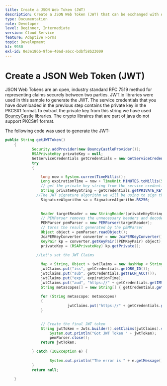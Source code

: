 ```yaml
---
title: Create a JSON Web Token (JWT)
description: Create a JSON Web Token (JWT) that can be exchanged with Adobe IMS APIs for an AEM access token.
type: Documentation
role: Developer
level: Beginner, Intermediate
version: Cloud Service
feature: Adaptive Forms
topic: Development
kt: 9980
exl-id: 0e3e186b-9fbe-40ad-a6cc-bdbf58b23009
---
```

# Create a JSON Web Token (JWT)


JSON Web Tokens are an open, industry standard RFC 7519 method for representing claims securely between two parties. JWT.io libraries were used in this sample to generate the JWT.
The service credentials that you have downloaded in the previous step contains the private key in the PKCS#1 format.To extract the private key from this string we have used [BouncyCastle](https://www.bouncycastle.org/) libraries. The crypto libraires that are part of java do not support PKCS#1 format.

The following code was used to generate the JWT:

```java
public String getJWTToken()
	{
	        Security.addProvider(new BouncyCastleProvider());
	        RSAPrivateKey privateKey = null;
	        GetServiceCredentials getCredentials = new GetServiceCredentials();
	        try 
	        {

	            long now = System.currentTimeMillis();
	            Long expirationTime = now + TimeUnit.MINUTES.toMillis(5);
                // get the private key string from the service credentials
	            String privateKeyString = getCredentials.getPRIVATE_KEY();
	          //The JWT signature algorithm we will be using to sign the token
	            SignatureAlgorithm sa = SignatureAlgorithm.RS256;
	            
	            
	            Reader targetReader = new StringReader(privateKeyString);
	            // PEMParser removes the unnecessary headers and decodes the underlying Base64 PEM data into a binary format.
	            PEMParser pemParser = new PEMParser(targetReader);
	            // tores the result generated by the pEMParser
	            Object object = pemParser.readObject();
	            JcaPEMKeyConverter converter = new JcaPEMKeyConverter().setProvider("BC");
	            KeyPair kp = converter.getKeyPair((PEMKeyPair) object);
	            privateKey = (RSAPrivateKey) kp.getPrivate();
	            
	          //Let's set the JWT Claims

	            Map < String, Object > jwtClaims = new HashMap < String, Object > ();
	            jwtClaims.put("iss", getCredentials.getORG_ID());
	            jwtClaims.put("sub", getCredentials.getTECH_ACCT());
	            jwtClaims.put("exp", expirationTime);
	            jwtClaims.put("aud", "https://" + getCredentials.getIMS_ENDPOINT() + "/c/" + getCredentials.getCLIENT_ID());
	            String metascopes[] = new String[] { getCredentials.getMETASCOPE_ID() };
	                
	            for (String metascope: metascopes)
	            {
	                        jwtClaims.put("https://" + getCredentials.getIMS_ENDPOINT() + "/s/" + metascope, java.lang.Boolean.TRUE);
	            }

	            
	            // Create the final JWT token
	            String jwtToken = Jwts.builder().setClaims(jwtClaims).signWith(sa, privateKey).compact();
	                System.out.println("Got JWT Token " + jwtToken);
	                pemParser.close();
	            return jwtToken;

	        } catch (IOException e) {
	            
	                System.out.println("The error is " + e.getMessage());
	        }
	        return null;

	}


```
